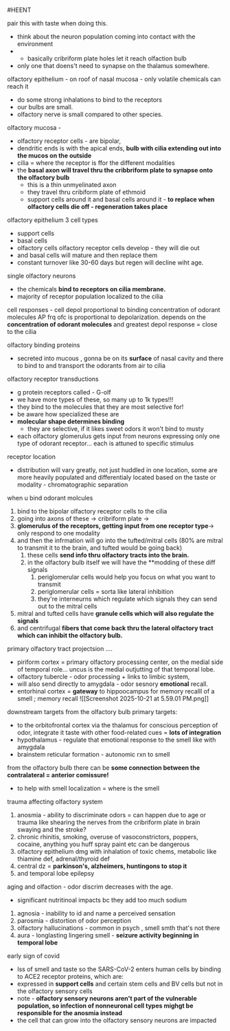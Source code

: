 #HEENT 

pair this with taste when doing this. 

- think about the neuron population coming into contact with the environment
- - basically cribriform plate holes let it reach olfaction bulb 
- only one that doens't need to synapse on the thalamus somewhere. 

olfactory epithelium - on roof of nasal mucosa - only volatile chemicals can reach it 
- do some strong inhalations to bind to the receptors 
- our bulbs are small. 
- olfactory nerve is small compared to other species. 

olfactory mucosa - 
- olfactory receptor cells - are bipolar, 
- dendritic ends is with the apical ends, **bulb with cilia extending out into the mucos on the outside**
- cilia = where the receptor is ffor the different modalities
- the **basal axon will travel thru the cribbriform plate to synapse onto the olfactory bulb**
	- this is a thin unmyelinated axon 
	- they travel thru cribiform plate of ethmoid 
	- support cells around it and basal cells around it - **to replace when olfactory cells die off - regeneration takes place**

olfactory epithelium 3 cell types 
- support cells
- basal cells
- olfactory cells 
olfactory receptor cells develop - they will die out 
- and basal cells will mature and then replace them 
- constant turnover like 30-60 days but regen will decline wiht age. 

single olfactory neurons 
- the chemicals **bind to receptors on cilia membrane.**
- majority of receptor population localized to the cilia 

cell responses - cell depol proportional to binding concentration of odorant molecules 
AP frq ofc is proportional to depolarization. depends on the **concentration of odorant molecules**
and greatest depol response = close to the cilia 


olfactory binding proteins
- secreted into mucous , gonna be on its **surface** of nasal cavity and there to bind to and  transport the odorants from air to cilia 

olfactory receptor transductions
- g protein receptors called - G-olf 
- we have more types of these, so many up to 1k types!!! 
- they bind to the molecules that they are most selective for! 
- be aware how specialized these are 
- **molecular shape determines binding**
	- they are selective, if it likes sweet odors it won't bind to musty 
- each olfactory glomerulus gets input from neurons expressing only one type of odorant receptor... each is attuned to specific stimulus 

receptor location 
- distribution will vary greatly, not just huddled in one location, some are more heavily populated and differentialy located based on the taste or modality - chromatographic separation 

when u bind odorant molcules
1. bind to the bipolar olfactory receptor cells to the cilia 
2. going into axons of these -> cribriform plate -> 
3. **glomerulus of the receptors, getting input from one receptor type**-> only respond to one modality 
4. and then the infrmation will go into the tufted/mitral cells (80% are mitral to transmit it to the brain, and tufted would be going back)
	1. these cells **send info thru olfactory tracts into the brain.**
	2. in the olfactory bulb itself we will have the **modding of these diff signals
		1. periglomerular cells would help you focus on what you want to transmit
		2. periglomerular cells = sorta like lateral inhibition 
		3. they're interneurns which regulate which signals they can send out to the mitral cells 
5. mitral and tufted cells have **granule cells which will also regulate the signals**
6. and centrifugal **fibers that come back thru the lateral olfactory tract which can inhibit the olfactory bulb.**

primary olfactory tract projectsion .... 
- piriform cortex = primary olfactory processing center, on the medial side of temporal role... uncus is the medial outjutting of that temporal lobe. 
- olfactory tubercle - odor processing + links to limbic system, 
- will also send directly to amygdala - odor sesnory **emotional**  recall.
- entorhinal cortex = **gateway** to hippoocampus for memory recalll of a smell ; memory recall 
![[Screenshot 2025-10-21 at 5.59.01 PM.png]]

downstream targets from the olfactory bulb primary targets:
- to the orbitofrontal cortex via the thalamus  for conscious perception of odor, integrate it taste with other food-related cues = **lots of integration**
- hypothalamus - regulate that emotional response to the smell like with amygdala 
- brainstem reticular formation - autonomic rxn to smell 

from the olfactory bulb there can be **some connection between the contralateral = anterior comissure!**
- to help with smell localization = where is the smell 

trauma affecting olfactory system 
1. anosmia - ability to discriminate odors = can happen due to age or trauma like shearing the nerves from the cribriform plate in brain swaying and the stroke? 
2. chronic rhinitis, smoking, overuse of vasoconstrictors, poppers, cocaine, anything you huff spray paint etc can be dangerous 
3. olfactory epithelium dmg with inhalation of toxic chems, metabolic like thiamine def, adrenal/thyroid def 
4. central dz = **parkinson's, alzheimers, huntingons to stop it**
5. and temporal lobe epilepsy 

aging and olfaction - odor discrim decreases with the age. 
- significant nutritinoal impacts bc they add too much sodium 

1. agnosia - inability to id and name a perceived sensation 
2. parosmia - distortion of odor perception 
3. olfactory hallucinations - common in psych , smell smth that's not there 
4. aura - longlasting lingering smell - **seizure activity beginning in temporal lobe**

early sign of covid
- lss of smell and taste
so the SARS-CoV-2 enters human cells by binding to ACE2 receptor proteins, which are:
- expressed in **support cells** and certain stem cells and BV cells but not in the olfactory sensory cells
- note - **olfactory sensory neurons aren't part of the vulnerable population, so infection of nonneuronal cell types mighgt be responsible for the anosmia instead**
- the cell that can grow into the olfactory sensory neurons are impacted
